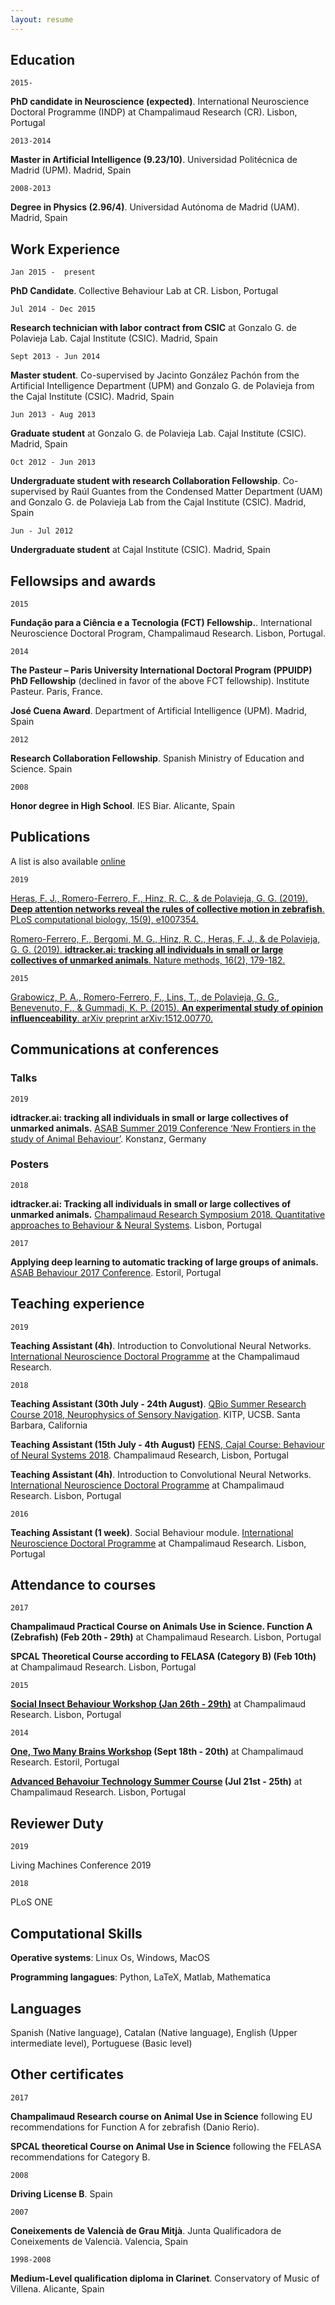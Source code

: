 ```yaml
---
layout: resume
---
```


## Education

`2015-`

__PhD candidate in Neuroscience (expected)__. International Neuroscience Doctoral Programme (INDP) at Champalimaud Research (CR). Lisbon, Portugal

`2013-2014`

__Master in Artificial Intelligence (9.23/10)__. Universidad Politécnica de Madrid (UPM). Madrid, Spain

`2008-2013`

__Degree in Physics (2.96/4)__. Universidad Autónoma de Madrid (UAM). Madrid, Spain

## Work Experience

`Jan 2015 -  present`

__PhD Candidate__. Collective Behaviour Lab at CR. Lisbon, Portugal


`Jul 2014 - Dec 2015`

__Research technician with labor contract from CSIC__ at Gonzalo G. de Polavieja Lab. Cajal Institute (CSIC). Madrid, Spain

`Sept 2013 - Jun 2014`

__Master student__. Co-supervised by Jacinto González Pachón from the Artificial Intelligence Department (UPM) and Gonzalo G. de Polavieja from the Cajal Institute (CSIC). Madrid, Spain


`Jun 2013 - Aug 2013`

__Graduate student__ at Gonzalo G. de Polavieja Lab. Cajal Institute (CSIC). Madrid, Spain

`Oct 2012 - Jun 2013`

__Undergraduate student with research Collaboration Fellowship__. Co-supervised by Raúl Guantes from the Condensed Matter Department (UAM) and Gonzalo G. de Polavieja Lab from the Cajal Institute (CSIC). Madrid, Spain

`Jun - Jul 2012`

__Undergraduate student__ at Cajal Institute (CSIC). Madrid, Spain


## Fellowsips and awards

`2015`

__Fundação para a Ciência e a Tecnologia (FCT) Fellowship.__. International Neuroscience Doctoral Program, Champalimaud Research. Lisbon, Portugal.

`2014`

__The Pasteur – Paris University International Doctoral Program (PPUIDP) PhD Fellowship__ (declined in favor of the above FCT fellowship). Institute Pasteur. Paris, France.

__José Cuena Award__. Department of Artificial Intelligence (UPM). Madrid, Spain

`2012`

__Research Collaboration Fellowship__. Spanish Ministry of Education and Science. Spain

`2008`

__Honor degree in High School__. IES Biar. Alicante, Spain


## Publications

A list is also available [online](https://scholar.google.com/citations?user=PtgVx9kAAAAJ&hl=en)

`2019`

[Heras, F. J., Romero-Ferrero, F., Hinz, R. C., & de Polavieja, G. G. (2019). **Deep attention networks reveal the rules of collective motion in zebrafish**. PLoS computational biology, 15(9), e1007354.](https://journals.plos.org/ploscompbiol/article?rev=1&id=10.1371/journal.pcbi.1007354)

[Romero-Ferrero, F., Bergomi, M. G., Hinz, R. C., Heras, F. J., & de Polavieja, G. G. (2019). **idtracker.ai: tracking all individuals in small or large collectives of unmarked animals**. Nature methods, 16(2), 179-182.](https://www.nature.com/articles/s41592-018-0295-5)

`2015`

[Grabowicz, P. A., Romero-Ferrero, F., Lins, T., de Polavieja, G. G., Benevenuto, F., & Gummadi, K. P. (2015). **An experimental study of opinion influenceability**. arXiv preprint arXiv:1512.00770.](https://arxiv.org/pdf/1512.00770.pdf)


## Communications at conferences

### Talks

`2019`

__idtracker.ai:	tracking all individuals in	small	or large	collectives	of unmarked animals.__
[ASAB Summer 2019 Conference ‘New Frontiers in the study of Animal Behaviour’](https://www.asab.org/conferences/2019/8/26/asab-summer-conference-2019). Konstanz, Germany


### Posters

`2018`

__idtracker.ai: Tracking all individuals in small or large collectives of unmarked animals.__
[Champalimaud Research Symposium 2018. Quantitative approaches to Behaviour & Neural Systems](http://symposium.research.fchampalimaud.org/2018-2/). Lisbon, Portugal


`2017`

__Applying deep learning to automatic tracking of large groups of animals.__
[ASAB Behaviour 2017 Conference](https://www.asab.org/conferences/2015/8/14/behaviour-2017). Estoril, Portugal


## Teaching experience

`2019`

__Teaching Assistant (4h)__. Introduction to Convolutional Neural Networks.
[International Neuroscience Doctoral Programme](https://www.fchampalimaud.org/researchfc/education/) at the Champalimaud Research.


`2018`

__Teaching Assistant (30th July - 24th August)__. [QBio Summer Research Course 2018, Neurophysics of Sensory Navigation](https://www.kitp.ucsb.edu/qbio/2018-course-description). KITP, UCSB. Santa Barbara, California

__Teaching Assistant (15th July - 4th August)__ [FENS, Cajal Course: Behaviour of Neural Systems 2018](https://www.fens.org/News-Activities/Calendar/Training/2018/07/Cajal-course-Behaviour-of-Neural-Systems/). Champalimaud Research, Lisbon, Portugal

__Teaching Assistant (4h)__. Introduction to Convolutional Neural Networks. [International Neuroscience Doctoral Programme](https://www.fchampalimaud.org/researchfc/education/) at Champalimaud Research. Lisbon, Portugal

`2016`

__Teaching Assistant (1 week)__. Social Behaviour module. [International Neuroscience Doctoral Programme](https://www.fchampalimaud.org/researchfc/education/) at Champalimaud Research. Lisbon, Portugal

## Attendance to courses

`2017`

__Champalimaud Practical Course on Animals Use in Science. Function A (Zebrafish) (Feb 20th - 29th)__ at Champalimaud Research. Lisbon, Portugal


__SPCAL Theoretical Course according to FELASA (Category B) (Feb 10th)__ at Champalimaud Research. Lisbon, Portugal

`2015`

__[Social Insect Behaviour Workshop (Jan 26th - 29th)](http://neuro.fchampalimaud.org/en/events/past-events/event/253/)__ at Champalimaud Research. Lisbon, Portugal

`2014`

__[One, Two Many Brains Workshop](http://neuro.fchampalimaud.org/en/events/one-two-many-brains/) (Sept 18th - 20th)__ at Champalimaud Research. Estoril, Portugal


__[Advanced Behavoiur Technology Summer Course](http://neuro.fchampalimaud.org/en/events/past-events/event/202/) (Jul 21st - 25th)__ at Champalimaud Research. Lisbon, Portugal


## Reviewer Duty

`2019`

Living Machines Conference 2019

`2018`

PLoS ONE

## Computational Skills

__Operative systems__: Linux Os, Windows, MacOS

__Programming langagues__: Python, LaTeX, Matlab, Mathematica


## Languages
Spanish (Native language), Catalan (Native language), English (Upper intermediate level), Portuguese (Basic level)

## Other certificates

`2017`

__Champalimaud Research course on Animal Use in Science__ following EU recommendations for Function A for zebrafish (Danio Rerio).

__SPCAL theoretical Course on Animal Use in Science__ following the FELASA recommendations for Category B.

`2008`

__Driving License B__. Spain

`2007`

__Coneixements de Valencià de Grau Mitjà__. Junta Qualificadora de Coneixements de Valencià. Valencia, Spain

`1998-2008`

__Medium-Level qualification diploma in Clarinet__. Conservatory of Music of Villena. Alicante, Spain















<!-- ### Footer

Last updated: Feb 2020 -->
